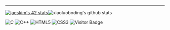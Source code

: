 
-----------
[![jaeskim's 42 stats](https://badge42.herokuapp.com/api/stats/frfrance)](https://github.com/JaeSeoKim/badge42)![xiaoluoboding's github stats](https://github-readme-stats.vercel.app/api?username=kazuumaVII&show_icons=true&theme=dracula)

![C](https://img.shields.io/badge/c-%2300599C.svg?style=for-the-badge&logo=c&logoColor=white)  ![C++](https://img.shields.io/badge/c++-%2300599C.svg?style=for-the-badge&logo=c%2B%2B&logoColor=white) ![HTML5](https://img.shields.io/badge/html5-%23E34F26.svg?style=for-the-badge&logo=html5&logoColor=white) ![CSS3](https://img.shields.io/badge/css3-%231572B6.svg?style=for-the-badge&logo=css3&logoColor=white)
![Visitor Badge](https://visitor-badge.laobi.icu/badge?page_id=kazuumaVII.kazuumaVII)
